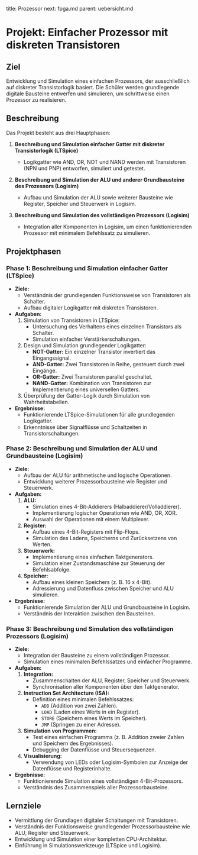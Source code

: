 title: Prozessor
next: fpga.md
parent: uebersicht.md

# Projekt: Einfacher Prozessor mit diskreten Transistoren

## Ziel
Entwicklung und Simulation eines einfachen Prozessors, der ausschließlich auf diskreter Transistorlogik basiert. Die Schüler werden grundlegende digitale Bausteine entwerfen und simulieren, um schrittweise einen Prozessor zu realisieren.

## Beschreibung

Das Projekt besteht aus drei Hauptphasen:  

1. **Beschreibung und Simulation einfacher Gatter mit diskreter Transistorlogik (LTSpice)**  
   - Logikgatter wie AND, OR, NOT und NAND werden mit Transistoren (NPN und PNP) entworfen, simuliert und getestet.  

2. **Beschreibung und Simulation der ALU und anderer Grundbausteine des Prozessors (Logisim)**  
   - Aufbau und Simulation der ALU sowie weiterer Bausteine wie Register, Speicher und Steuerwerk in Logisim.  

3. **Beschreibung und Simulation des vollständigen Prozessors (Logisim)**  
   - Integration aller Komponenten in Logisim, um einen funktionierenden Prozessor mit minimalem Befehlssatz zu simulieren.

## Projektphasen

### **Phase 1: Beschreibung und Simulation einfacher Gatter (LTSpice)**  
- **Ziele:**
  - Verständnis der grundlegenden Funktionsweise von Transistoren als Schalter.
  - Aufbau digitaler Logikgatter mit diskreten Transistoren.
- **Aufgaben:**
  1. Simulation von Transistoren in LTSpice:
     - Untersuchung des Verhaltens eines einzelnen Transistors als Schalter.
     - Simulation einfacher Verstärkerschaltungen.
  2. Design und Simulation grundlegender Logikgatter:
     - **NOT-Gatter:** Ein einzelner Transistor invertiert das Eingangssignal.
     - **AND-Gatter:** Zwei Transistoren in Reihe, gesteuert durch zwei Eingänge.
     - **OR-Gatter:** Zwei Transistoren parallel geschaltet.
     - **NAND-Gatter:** Kombination von Transistoren zur Implementierung eines universellen Gatters.
  3. Überprüfung der Gatter-Logik durch Simulation von Wahrheitstabellen.
- **Ergebnisse:**  
  - Funktionierende LTSpice-Simulationen für alle grundlegenden Logikgatter.
  - Erkenntnisse über Signalflüsse und Schaltzeiten in Transistorschaltungen.

### **Phase 2: Beschreibung und Simulation der ALU und Grundbausteine (Logisim)**  
- **Ziele:**
  - Aufbau der ALU für arithmetische und logische Operationen.
  - Entwicklung weiterer Prozessorbausteine wie Register und Steuerwerk.
- **Aufgaben:**
  1. **ALU:**
     - Simulation eines 4-Bit-Addierers (Halbaddierer/Volladdierer).
     - Implementierung logischer Operationen wie AND, OR, XOR.
     - Auswahl der Operationen mit einem Multiplexer.
  2. **Register:**
     - Aufbau eines 4-Bit-Registers mit Flip-Flops.
     - Simulation des Ladens, Speicherns und Zurücksetzens von Werten.
  3. **Steuerwerk:**
     - Implementierung eines einfachen Taktgenerators.
     - Simulation einer Zustandsmaschine zur Steuerung der Befehlsabfolge.
  4. **Speicher:**
     - Aufbau eines kleinen Speichers (z. B. 16 x 4-Bit).
     - Adressierung und Datenfluss zwischen Speicher und ALU simulieren.
- **Ergebnisse:**  
  - Funktionierende Simulation der ALU und Grundbausteine in Logisim.
  - Verständnis der Interaktion zwischen den Bausteinen.

### **Phase 3: Beschreibung und Simulation des vollständigen Prozessors (Logisim)**  
- **Ziele:**
  - Integration der Bausteine zu einem vollständigen Prozessor.
  - Simulation eines minimalen Befehlssatzes und einfacher Programme.
- **Aufgaben:**
  1. **Integration:**
     - Zusammenschalten der ALU, Register, Speicher und Steuerwerk.
     - Synchronisation aller Komponenten über den Taktgenerator.
  2. **Instruction Set Architecture (ISA):**
     - Definition eines minimalen Befehlssatzes:
       - `ADD` (Addition von zwei Zahlen).
       - `LOAD` (Laden eines Werts in ein Register).
       - `STORE` (Speichern eines Werts im Speicher).
       - `JMP` (Springen zu einer Adresse).
  3. **Simulation von Programmen:**
     - Test eines einfachen Programms (z. B. Addition zweier Zahlen und Speichern des Ergebnisses).
     - Debugging der Datenflüsse und Steuersequenzen.
  4. **Visualisierung:**
     - Verwendung von LEDs oder Logisim-Symbolen zur Anzeige der Datenflüsse und Registerinhalte.
- **Ergebnisse:**  
  - Funktionierende Simulation eines vollständigen 4-Bit-Prozessors.
  - Verständnis des Zusammenspiels aller Prozessorbausteine.

## Lernziele
- Vermittlung der Grundlagen digitaler Schaltungen mit Transistoren.
- Verständnis der Funktionsweise grundlegender Prozessorbausteine wie ALU, Register und Steuerwerk.
- Entwicklung und Simulation einer kompletten CPU-Architektur.
- Einführung in Simulationswerkzeuge (LTSpice und Logisim).
